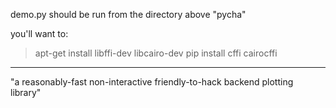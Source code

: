 demo.py should be run from the directory above "pycha"


you'll want to:

> apt-get install libffi-dev libcairo-dev
> pip install cffi cairocffi

----

"a reasonably-fast non-interactive friendly-to-hack backend plotting library"
